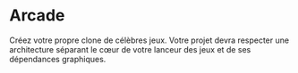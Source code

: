 # Arcade
Créez votre propre clone de célèbres jeux. Votre projet devra respecter une architecture séparant le cœur de votre lanceur des jeux et de ses dépendances graphiques.
